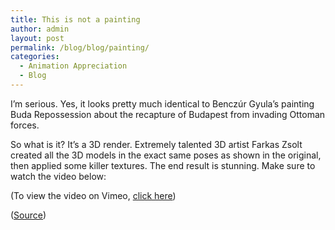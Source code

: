 ```yaml
---
title: This is not a painting
author: admin
layout: post
permalink: /blog/blog/painting/
categories:
  - Animation Appreciation
  - Blog
---
```

I&#8217;m serious. Yes, it looks pretty much identical to Benczúr Gyula&#8217;s painting Buda Repossession about the recapture of Budapest from invading Ottoman forces.

So what is it? It&#8217;s a 3D render. Extremely talented 3D artist Farkas Zsolt created all the 3D models in the exact same poses as shown in the original, then applied some killer textures. The end result is stunning. Make sure to watch the video below:



(To view the video on Vimeo, <a href="http://vimeo.com/ekhobox/budavarvisszavetele" target="_blank">click here</a>)

(<a href="http://kotaku.com/this-isnt-actually-a-classic-painting-its-a-modern-m-1554939501" target="_blank">Source</a>)